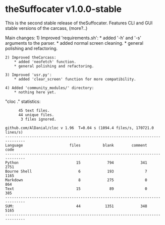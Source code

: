 # theSuffocater v1.0.0-stable

This is the second stable release of theSuffocater.
Features CLI and GUI stable versions of the carcass, (more?..) 

Main changes:
    1) Improved 'requirements.sh':
        * added '-h' and '-s' arguments to the parser.
        * added normal screen cleaning.
        * general polishing and refactoring.

    2) Improved theCarcass:
        * added 'neofetch' function.
        * general polishing and refactoring.

    3) Improved 'usr.py':
        * added 'clear_screen' function for more compatibility.
    
    4) Added 'community_modules/' directory:
        * nothing here yet.

"cloc ." statistics:

```text
      45 text files.
      44 unique files.                              
       3 files ignored.

github.com/AlDanial/cloc v 1.96  T=0.04 s (1094.4 files/s, 170721.0 lines/s)
-------------------------------------------------------------------------------
Language                     files          blank        comment           code
-------------------------------------------------------------------------------
Python                          15            794            341           2751
Bourne Shell                     6            193              7           1165
Markdown                         8            275              0            864
Text                            15             89              0            385
-------------------------------------------------------------------------------
SUM:                            44           1351            348           5165
-------------------------------------------------------------------------------
```
